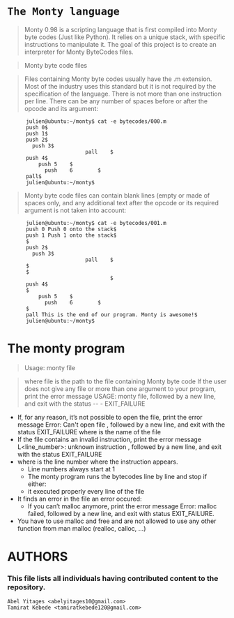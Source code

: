 # ```The Monty language```

> Monty 0.98 is a scripting language that is first compiled into Monty byte codes (Just like Python). It relies on a unique stack, with specific instructions to manipulate it. The goal of this project is to create an interpreter for Monty ByteCodes files.

> Monty byte code files

> Files containing Monty byte codes usually have the .m extension. Most of the industry uses this standard but it is not required by the specification of the language. There is not more than one instruction per line. There can be any number of spaces before or after the opcode and its argument:
      
```      
      julien@ubuntu:~/monty$ cat -e bytecodes/000.m
      push 0$
      push 1$
      push 2$
        push 3$
                         pall    $
      push 4$
          push 5    $
            push    6        $
      pall$
      julien@ubuntu:~/monty$

```
> Monty byte code files can contain blank lines (empty or made of spaces only, and any additional text after the opcode or its required argument is not taken into account:

```
      julien@ubuntu:~/monty$ cat -e bytecodes/001.m
      push 0 Push 0 onto the stack$
      push 1 Push 1 onto the stack$
      $
      push 2$
        push 3$
                         pall    $
      $
      $
                                 $
      push 4$
      $
          push 5    $
            push    6        $
      $
      pall This is the end of our program. Monty is awesome!$
      julien@ubuntu:~/monty$
```
# The monty program

> Usage: monty file

> where file is the path to the file containing Monty byte code
> If the user does not give any file or more than one argument to your program, print the error message USAGE: monty file, followed by a new line, and exit with the status -- - EXIT_FAILURE
- If, for any reason, it’s not possible to open the file, print the error message Error: Can't open file <file>, followed by a new line, and exit with the status EXIT_FAILURE
where <file> is the name of the file
- If the file contains an invalid instruction, print the error message L<line_number>: unknown instruction <opcode>, followed by a new line, and exit with the status EXIT_FAILURE
- where is the line number where the instruction appears.
  - Line numbers always start at 1
  - The monty program runs the bytecodes line by line and stop if either:
  - it executed properly every line of the file
- It finds an error in the file an error occured: 
  - If you can’t malloc anymore, print the error message Error: malloc failed, followed by a new line, and exit with status EXIT_FAILURE.
- You have to use malloc and free and are not allowed to use any other function from man malloc (realloc, calloc, …)
# AUTHORS  
### This file lists all individuals having contributed content to the repository.
```
Abel Yitages <abelyitages10@gmail.com>
Tamirat Kebede <tamiratkebede120@gmail.com>
```
